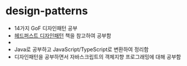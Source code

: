 # design-patterns

- 14가지 GoF 디자인패턴 공부
- [헤드퍼스트 디자인패턴] 책을 참고하여 공부함
- [헤드퍼스트 디자인패턴]: https://product.kyobobook.co.kr/detail/S000001810483 
- Java로 공부하고 JavaScript/TypeScript로 변환하여 정리함
- 디자인패턴을 공부하면서 자바스크립트의 객체지향 프로그래밍에 대해 공부함
